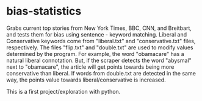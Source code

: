 # bias-statistics
Grabs current top stories from New York Times, BBC, CNN, and Breitbart, and tests them for bias using sentence - keyword matching.
Liberal and Conservative keywords come from "liberal.txt" and "conservative.txt" files, respectively.
The files "flip.txt" and "double.txt" are used to modify values determined by the program.
For example, the word "obamacare" has a natural liberal connotation. But, if the scraper detects the word "abysmal" next to "obamacare",
the article will get points towards being more conservative than liberal.
If words from double.txt are detected in the same way, the points value towards liberal/conservative is increased.

This is a first project/exploration with python.
